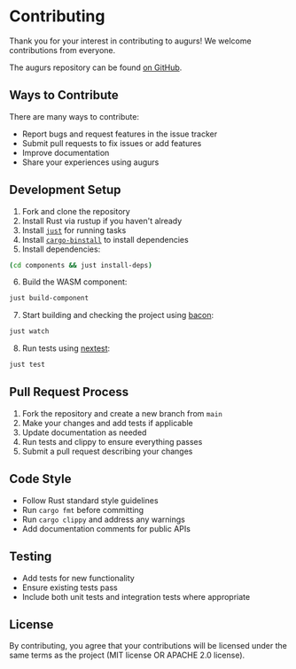 # Contributing

Thank you for your interest in contributing to augurs! We welcome contributions from everyone.

The augurs repository can be found [on GitHub][repo].

## Ways to Contribute

There are many ways to contribute:
- Report bugs and request features in the issue tracker
- Submit pull requests to fix issues or add features
- Improve documentation
- Share your experiences using augurs

## Development Setup

1. Fork and clone the repository
2. Install Rust via rustup if you haven't already
3. Install [`just`][just] for running tasks
4. Install [`cargo-binstall`][binstall] to install dependencies
5. Install dependencies:
```bash
(cd components && just install-deps)
```
6. Build the WASM component:
```bash
just build-component
```
7. Start building and checking the project using [bacon]:
```bash
just watch
```
8. Run tests using [nextest]:
```bash
just test
```

## Pull Request Process

1. Fork the repository and create a new branch from `main`
2. Make your changes and add tests if applicable
3. Update documentation as needed
4. Run tests and clippy to ensure everything passes
5. Submit a pull request describing your changes

## Code Style

- Follow Rust standard style guidelines
- Run `cargo fmt` before committing
- Run `cargo clippy` and address any warnings
- Add documentation comments for public APIs

## Testing

- Add tests for new functionality
- Ensure existing tests pass
- Include both unit tests and integration tests where appropriate

## License

By contributing, you agree that your contributions will be licensed under the same terms as the project (MIT license OR APACHE 2.0 license).

[repo]: https://github.com/grafana/augurs/
[just]: https://just.systems/man/en/
[binstall]: https://github.com/cargo-bins/cargo-binstall
[bacon]: https://dystroy.org/bacon/
[nextest]: https://nexte.st/
